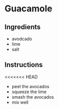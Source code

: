 # Guacamole
## Ingredients
* avodcado
* lime
* salt
## Instructions
<<<<<<< HEAD
 * peel the avocados
 * squeeze the lime
 * smash the avocados
 * mix well

